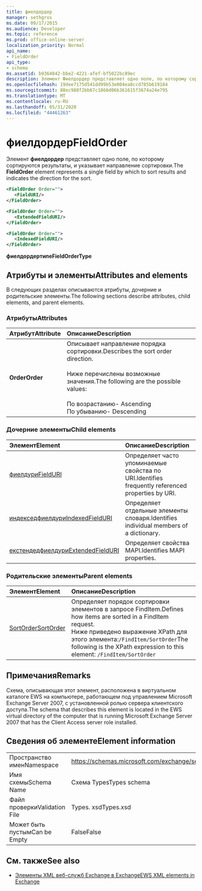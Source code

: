 ```yaml
---
title: фиелдордер
manager: sethgros
ms.date: 09/17/2015
ms.audience: Developer
ms.topic: reference
ms.prod: office-online-server
localization_priority: Normal
api_name:
- FieldOrder
api_type:
- schema
ms.assetid: b9364842-bbe2-4221-afef-bf5022bc89ec
description: Элемент Фиелдордер представляет одно поле, по которому сортируются результаты, и указывает направление сортировки.
ms.openlocfilehash: 19dee7175d541dd99b53e004ea8ccd785b619184
ms.sourcegitcommit: 88ec988f2bb67c1866d06b361615f3674a24e795
ms.translationtype: MT
ms.contentlocale: ru-RU
ms.lasthandoff: 05/31/2020
ms.locfileid: "44461263"
---
```

# <a name="fieldorder"></a><span data-ttu-id="569c3-103">фиелдордер</span><span class="sxs-lookup"><span data-stu-id="569c3-103">FieldOrder</span></span>

<span data-ttu-id="569c3-104">Элемент **фиелдордер** представляет одно поле, по которому сортируются результаты, и указывает направление сортировки.</span><span class="sxs-lookup"><span data-stu-id="569c3-104">The **FieldOrder** element represents a single field by which to sort results and indicates the direction for the sort.</span></span> 
  
```xml
<FieldOrder Order="">
   <FieldURI/>
</FieldOrder>
```

```xml
<FieldOrder Order="">
   <ExtendedFieldURI/> 
</FieldOrder>
```

```xml
<FieldOrder Order="">
   <IndexedFieldURI/>
</FieldOrder>
```

<span data-ttu-id="569c3-105">**фиелдордертипе**</span><span class="sxs-lookup"><span data-stu-id="569c3-105">**FieldOrderType**</span></span>

## <a name="attributes-and-elements"></a><span data-ttu-id="569c3-106">Атрибуты и элементы</span><span class="sxs-lookup"><span data-stu-id="569c3-106">Attributes and elements</span></span>

<span data-ttu-id="569c3-107">В следующих разделах описываются атрибуты, дочерние и родительские элементы.</span><span class="sxs-lookup"><span data-stu-id="569c3-107">The following sections describe attributes, child elements, and parent elements.</span></span>
  
### <a name="attributes"></a><span data-ttu-id="569c3-108">Атрибуты</span><span class="sxs-lookup"><span data-stu-id="569c3-108">Attributes</span></span>

|<span data-ttu-id="569c3-109">**Атрибут**</span><span class="sxs-lookup"><span data-stu-id="569c3-109">**Attribute**</span></span>|<span data-ttu-id="569c3-110">**Описание**</span><span class="sxs-lookup"><span data-stu-id="569c3-110">**Description**</span></span>|
|:-----|:-----|
|<span data-ttu-id="569c3-111">**Order**</span><span class="sxs-lookup"><span data-stu-id="569c3-111">**Order**</span></span> <br/> | <span data-ttu-id="569c3-112">Описывает направление порядка сортировки.</span><span class="sxs-lookup"><span data-stu-id="569c3-112">Describes the sort order direction.</span></span><br/><br/> <span data-ttu-id="569c3-113">Ниже перечислены возможные значения.</span><span class="sxs-lookup"><span data-stu-id="569c3-113">The following are the possible values:</span></span> <br/> <br/><span data-ttu-id="569c3-114">По возрастанию</span><span class="sxs-lookup"><span data-stu-id="569c3-114">-  Ascending</span></span>  <br/><span data-ttu-id="569c3-115">По убыванию</span><span class="sxs-lookup"><span data-stu-id="569c3-115">-  Descending</span></span>  <br/> |
   
### <a name="child-elements"></a><span data-ttu-id="569c3-116">Дочерние элементы</span><span class="sxs-lookup"><span data-stu-id="569c3-116">Child elements</span></span>

|<span data-ttu-id="569c3-117">**Элемент**</span><span class="sxs-lookup"><span data-stu-id="569c3-117">**Element**</span></span>|<span data-ttu-id="569c3-118">**Описание**</span><span class="sxs-lookup"><span data-stu-id="569c3-118">**Description**</span></span>|
|:-----|:-----|
|[<span data-ttu-id="569c3-119">фиелдури</span><span class="sxs-lookup"><span data-stu-id="569c3-119">FieldURI</span></span>](fielduri.md) <br/> |<span data-ttu-id="569c3-120">Определяет часто упоминаемые свойства по URI.</span><span class="sxs-lookup"><span data-stu-id="569c3-120">Identifies frequently referenced properties by URI.</span></span>  <br/> |
|[<span data-ttu-id="569c3-121">индекседфиелдури</span><span class="sxs-lookup"><span data-stu-id="569c3-121">IndexedFieldURI</span></span>](indexedfielduri.md) <br/> |<span data-ttu-id="569c3-122">Определяет отдельные элементы словаря.</span><span class="sxs-lookup"><span data-stu-id="569c3-122">Identifies individual members of a dictionary.</span></span>  <br/> |
|[<span data-ttu-id="569c3-123">екстендедфиелдури</span><span class="sxs-lookup"><span data-stu-id="569c3-123">ExtendedFieldURI</span></span>](extendedfielduri.md) <br/> |<span data-ttu-id="569c3-124">Определяет свойства MAPI.</span><span class="sxs-lookup"><span data-stu-id="569c3-124">Identifies MAPI properties.</span></span>  <br/> |
   
### <a name="parent-elements"></a><span data-ttu-id="569c3-125">Родительские элементы</span><span class="sxs-lookup"><span data-stu-id="569c3-125">Parent elements</span></span>

|<span data-ttu-id="569c3-126">**Элемент**</span><span class="sxs-lookup"><span data-stu-id="569c3-126">**Element**</span></span>|<span data-ttu-id="569c3-127">**Описание**</span><span class="sxs-lookup"><span data-stu-id="569c3-127">**Description**</span></span>|
|:-----|:-----|
|[<span data-ttu-id="569c3-128">SortOrder</span><span class="sxs-lookup"><span data-stu-id="569c3-128">SortOrder</span></span>](sortorder.md) <br/> |<span data-ttu-id="569c3-129">Определяет порядок сортировки элементов в запросе FindItem.</span><span class="sxs-lookup"><span data-stu-id="569c3-129">Defines how items are sorted in a FindItem request.</span></span>  <br/> <span data-ttu-id="569c3-130">Ниже приведено выражение XPath для этого элемента:`/FindItem/SortOrder`</span><span class="sxs-lookup"><span data-stu-id="569c3-130">The following is the XPath expression to this element:  `/FindItem/SortOrder`</span></span> <br/> |
   
## <a name="remarks"></a><span data-ttu-id="569c3-131">Примечания</span><span class="sxs-lookup"><span data-stu-id="569c3-131">Remarks</span></span>

<span data-ttu-id="569c3-132">Схема, описывающая этот элемент, расположена в виртуальном каталоге EWS на компьютере, работающем под управлением Microsoft Exchange Server 2007, с установленной ролью сервера клиентского доступа.</span><span class="sxs-lookup"><span data-stu-id="569c3-132">The schema that describes this element is located in the EWS virtual directory of the computer that is running Microsoft Exchange Server 2007 that has the Client Access server role installed.</span></span>
  
## <a name="element-information"></a><span data-ttu-id="569c3-133">Сведения об элементе</span><span class="sxs-lookup"><span data-stu-id="569c3-133">Element information</span></span>

|||
|:-----|:-----|
|<span data-ttu-id="569c3-134">Пространство имен</span><span class="sxs-lookup"><span data-stu-id="569c3-134">Namespace</span></span>  <br/> |https://schemas.microsoft.com/exchange/services/2006/types  <br/> |
|<span data-ttu-id="569c3-135">Имя схемы</span><span class="sxs-lookup"><span data-stu-id="569c3-135">Schema Name</span></span>  <br/> |<span data-ttu-id="569c3-136">Схема Types</span><span class="sxs-lookup"><span data-stu-id="569c3-136">Types schema</span></span>  <br/> |
|<span data-ttu-id="569c3-137">Файл проверки</span><span class="sxs-lookup"><span data-stu-id="569c3-137">Validation File</span></span>  <br/> |<span data-ttu-id="569c3-138">Types. xsd</span><span class="sxs-lookup"><span data-stu-id="569c3-138">Types.xsd</span></span>  <br/> |
|<span data-ttu-id="569c3-139">Может быть пустым</span><span class="sxs-lookup"><span data-stu-id="569c3-139">Can be Empty</span></span>  <br/> |<span data-ttu-id="569c3-140">False</span><span class="sxs-lookup"><span data-stu-id="569c3-140">False</span></span>  <br/> |
   
## <a name="see-also"></a><span data-ttu-id="569c3-141">См. также</span><span class="sxs-lookup"><span data-stu-id="569c3-141">See also</span></span>

- [<span data-ttu-id="569c3-142">Элементы XML веб-служб Exchange в Exchange</span><span class="sxs-lookup"><span data-stu-id="569c3-142">EWS XML elements in Exchange</span></span>](ews-xml-elements-in-exchange.md)


